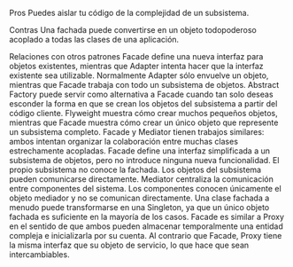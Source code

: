 Pros
Puedes aislar tu código de la complejidad de un subsistema.

Contras
Una fachada puede convertirse en un objeto todopoderoso acoplado a todas las clases de una aplicación.

Relaciones con otros patrones
Facade define una nueva interfaz para objetos existentes, mientras que Adapter intenta hacer que la interfaz existente sea utilizable. Normalmente Adapter sólo envuelve un objeto, mientras que Facade trabaja con todo un subsistema de objetos.
Abstract Factory puede servir como alternativa a Facade cuando tan solo deseas esconder la forma en que se crean los objetos del subsistema a partir del código cliente.
Flyweight muestra cómo crear muchos pequeños objetos, mientras que Facade muestra cómo crear un único objeto que represente un subsistema completo.
Facade y Mediator tienen trabajos similares: ambos intentan organizar la colaboración entre muchas clases estrechamente acopladas.
    Facade define una interfaz simplificada a un subsistema de objetos, pero no introduce ninguna nueva funcionalidad. El propio subsistema no conoce la fachada. Los objetos del subsistema pueden comunicarse directamente.
    Mediator centraliza la comunicación entre componentes del sistema. Los componentes conocen únicamente el objeto mediador y no se comunican directamente.
Una clase fachada a menudo puede transformarse en una Singleton, ya que un único objeto fachada es suficiente en la mayoría de los casos.
Facade es similar a Proxy en el sentido de que ambos pueden almacenar temporalmente una entidad compleja e inicializarla por su cuenta. Al contrario que Facade, Proxy tiene la misma interfaz que su objeto de servicio, lo que hace que sean intercambiables.